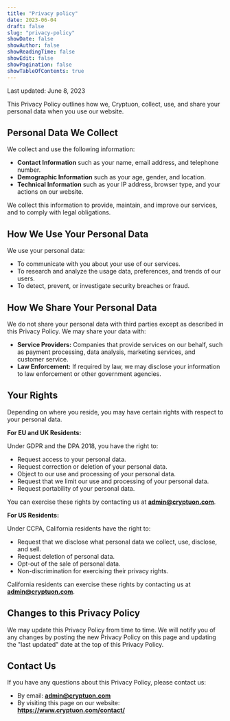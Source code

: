 ```yaml
---
title: "Privacy policy"
date: 2023-06-04
draft: false
slug: "privacy-policy"
showDate: false
showAuthor: false
showReadingTime: false
showEdit: false
showPagination: false
showTableOfContents: true
---
```

Last updated: June 8, 2023

This Privacy Policy outlines how we, Cryptuon, collect, use, and share your personal data when you use our website.

## Personal Data We Collect

We collect and use the following information:

- **Contact Information** such as your name, email address, and telephone number.
- **Demographic Information** such as your age, gender, and location.
- **Technical Information** such as your IP address, browser type, and your actions on our website.

We collect this information to provide, maintain, and improve our services, and to comply with legal obligations.

## How We Use Your Personal Data

We use your personal data:

- To communicate with you about your use of our services.
- To research and analyze the usage data, preferences, and trends of our users.
- To detect, prevent, or investigate security breaches or fraud.

## How We Share Your Personal Data

We do not share your personal data with third parties except as described in this Privacy Policy. We may share your data with:

- **Service Providers:** Companies that provide services on our behalf, such as payment processing, data analysis, marketing services, and customer service.
- **Law Enforcement:** If required by law, we may disclose your information to law enforcement or other government agencies.

## Your Rights

Depending on where you reside, you may have certain rights with respect to your personal data.

**For EU and UK Residents:**

Under GDPR and the DPA 2018, you have the right to:

- Request access to your personal data.
- Request correction or deletion of your personal data.
- Object to our use and processing of your personal data.
- Request that we limit our use and processing of your personal data.
- Request portability of your personal data.

You can exercise these rights by contacting us at **admin@cryptuon.com**.

**For US Residents:**

Under CCPA, California residents have the right to:

- Request that we disclose what personal data we collect, use, disclose, and sell.
- Request deletion of personal data.
- Opt-out of the sale of personal data.
- Non-discrimination for exercising their privacy rights.

California residents can exercise these rights by contacting us at **admin@cryptuon.com**.

## Changes to this Privacy Policy

We may update this Privacy Policy from time to time. We will notify you of any changes by posting the new Privacy Policy on this page and updating the "last updated" date at the top of this Privacy Policy.

## Contact Us

If you have any questions about this Privacy Policy, please contact us:

- By email: **admin@cryptuon.com**
- By visiting this page on our website: **https://www.cryptuon.com/contact/**
